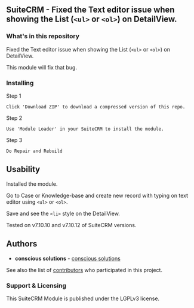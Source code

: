 ## SuiteCRM - Fixed the Text editor issue when showing the List (`<ul>` or `<ol>`) on DetailView.

### What's in this repository 

Fixed the Text editor issue when showing the List (`<ul>` or `<ol>`) on DetailView.

This module will fix that bug.

### Installing

Step 1

```
Click 'Download ZIP' to download a compressed version of this repo.
```

Step 2

```
Use 'Module Loader' in your SuiteCRM to install the module.
```

Step 3

```
Do Repair and Rebuild
```

## Usability

Installed the module.

Go to Case or Knowledge-base and create new record with typing on text editor using `<ul>` or `<ol>`.

Save and see the `<li>` style on the DetailView.

Tested on v7.10.10 and v7.10.12 of SuiteCRM versions.

## Authors

* **conscious solutions** - [conscious solutions](https://www.conscious.co.uk/)

See also the list of [contributors](https://github.com/Ruvin/FixExportCharacters/graphs/contributors) who participated in this project.

### Support & Licensing 

This SuiteCRM Module is published under the LGPLv3 license.

